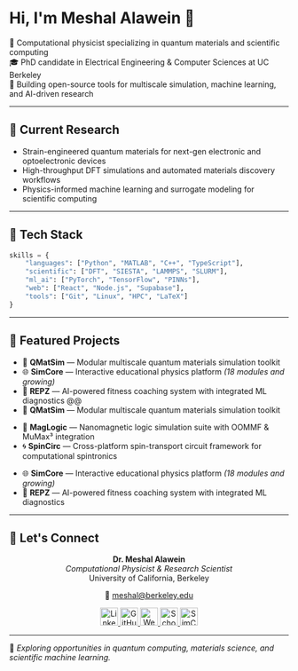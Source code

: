 # Hi, I'm Meshal Alawein 👋

🔬 Computational physicist specializing in quantum materials and scientific computing  
🎓 PhD candidate in Electrical Engineering & Computer Sciences at UC Berkeley  
🚀 Building open-source tools for multiscale simulation, machine learning, and AI-driven research

---

## 🔭 Current Research

- Strain-engineered quantum materials for next-gen electronic and optoelectronic devices  
- High-throughput DFT simulations and automated materials discovery workflows  
- Physics-informed machine learning and surrogate modeling for scientific computing

---

## 🧠 Tech Stack

```python
skills = {
    "languages": ["Python", "MATLAB", "C++", "TypeScript"],
    "scientific": ["DFT", "SIESTA", "LAMMPS", "SLURM"],
    "ml_ai": ["PyTorch", "TensorFlow", "PINNs"],
    "web": ["React", "Node.js", "Supabase"],
    "tools": ["Git", "Linux", "HPC", "LaTeX"]
}
```

---

## 🌟 Featured Projects

- 🧮 **QMatSim** — Modular multiscale quantum materials simulation toolkit  
- 🌐 **SimCore** — Interactive educational physics platform *(18 modules and growing)*  
- 🧠 **REPZ** — AI-powered fitness coaching system with integrated ML diagnostics
@@
- 🧮 **QMatSim** — Modular multiscale quantum materials simulation toolkit
+ 🧲 **MagLogic** — Nanomagnetic logic simulation suite with OOMMF & MuMax³ integration
+ 🌀 **SpinCirc** — Cross-platform spin-transport circuit framework for computational spintronics
- 🌐 **SimCore** — Interactive educational physics platform *(18 modules and growing)*
- 🧠 **REPZ** — AI-powered fitness coaching system with integrated ML diagnostics
---


## 🔗 Let's Connect

<div align="center">

<strong>Dr. Meshal Alawein</strong><br/>
<em>Computational Physicist & Research Scientist</em><br/>
University of California, Berkeley



📧 <a href="mailto:meshal@berkeley.edu" style="color:#003262;">meshal@berkeley.edu</a>

<a href="https://www.linkedin.com/in/meshal-alawein" title="LinkedIn">
  <img src="https://img.shields.io/badge/LinkedIn-0077B5?style=flat&logo=linkedin&logoColor=white" alt="LinkedIn" height="32" />
</a>
<a href="https://github.com/alaweimm90" title="GitHub">
  <img src="https://img.shields.io/badge/GitHub-181717?style=flat&logo=github&logoColor=white" alt="GitHub" height="32" />
</a>
<a href="https://malawein.com" title="Website">
  <img src="https://img.shields.io/badge/Website-003262?style=flat&logo=googlechrome&logoColor=white" alt="Website" height="32" />
</a>
<a href="https://scholar.google.com/citations?user=IB_E6GQAAAAJ&hl=en" title="Google Scholar">
  <img src="https://img.shields.io/badge/Scholar-4285F4?style=flat&logo=googlescholar&logoColor=white" alt="Scholar" height="32" />
</a>
<a href="https://simcore.dev" title="SimCore">
  <img src="https://img.shields.io/badge/SimCore-FDB515?style=flat&logo=atom&logoColor=white" alt="SimCore" height="32" />
</a>

</div>


---

🎯 *Exploring opportunities in quantum computing, materials science, and scientific machine learning.*
